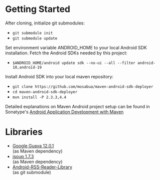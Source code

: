 Getting Started
===============

After cloning, initialize git submodules:
  - `git submodule init`
  - `git submodule update`

Set environment variable ANDROID_HOME to your local Android SDK installation.
Fetch the Android SDKs needed by this project:  
  - `$ANDROID_HOME/android update sdk --no-ui --all --filter android-10,android-19`

Install Android SDK into your local maven repository:
  - `git clone https://github.com/mosabua/maven-android-sdk-deployer`
  - `cd maven-android-sdk-deployer`
  - `mvn install -P 2.3.3,4.4`

Detailed explanations on Maven Android project setup can be found in
Sonatype's [Android Application Development with Maven](http://books.sonatype.com/mvnref-book/reference/android-dev.html)


Libraries
=========

  - [Google Guava 12.0.1](https://code.google.com/p/guava-libraries/wiki/Release12)  
      (as Maven dependency)
  - [jsoup 1.7.3](https://github.com/jhy/jsoup/tree/d599990c331989230a6e1d0e4fea9e577022cc9c)  
      (as Maven dependency)
  - [Android-RSS-Reader-Library](https://github.com/matshofman/Android-RSS-Reader-Library)  
      (as git submodule)
